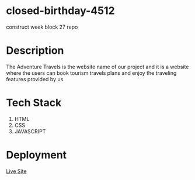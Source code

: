 # closed-birthday-4512
construct week block 27 repo

# Description
The Adventure Travels is the website name of our project and it is a website where the users can book tourism travels plans and enjoy the traveling features provided by us.

# Tech Stack

1. HTML
2. CSS
3. JAVASCRIPT

# Deployment

[Live Site](https://stupendous-entremet-122a1e.netlify.app/)
